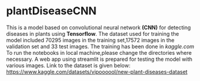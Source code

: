 # plantDiseaseCNN
This is a model based on convolutional neural network **(CNN)** for detecting diseases in plants using **Tensorflow**.
The dataset used for training the model included 70295 images in the training set,17572 images in the validation set and 33 test images.
The training has been done in *kaggle.com*
To run the notebooks in local machine,please change the directories where necessary.
A web app using streamlit is prepared for testing the model with various images.
Link to the dataset is given below:
https://www.kaggle.com/datasets/vipoooool/new-plant-diseases-dataset
